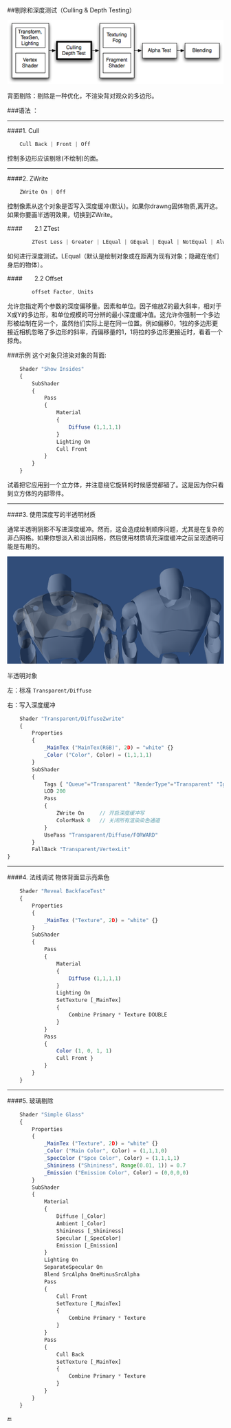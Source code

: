##剔除和深度测试（Culling & Depth Testing）


![](/assets/PipelineCullDepth.png)

背面剔除：剔除是一种优化，不渲染背对观众的多边形。



###语法 ：

---

####1. Cull
```javascript    
    Cull Back | Front | Off
```
控制多边形应该剔除(不绘制)的面。

---

####2. ZWrite
```javascript
    ZWrite On | Off
```
控制像素从这个对象是否写入深度缓冲(默认)。如果你drawng固体物质,离开这。如果你要画半透明效果，切换到ZWrite。

####&emsp;&emsp;2.1 ZTest
```javascript
        ZTest Less | Greater | LEqual | GEqual | Equal | NotEqual | Always
```
如何进行深度测试。LEqual（默认是绘制对象或在距离为现有对象；隐藏在他们身后的物体）。

####&emsp;&emsp;2.2 Offset
```javascript
        offset Factor, Units
```
允许您指定两个参数的深度偏移量。因素和单位。因子缩放Z的最大斜率，相对于X或Y的多边形，和单位规模的可分辨的最小深度缓冲值。这允许你强制一个多边形被绘制在另一个，虽然他们实际上是在同一位置。例如偏移0，1拉的多边形更接近相机忽略了多边形的斜率，而偏移量的1，1将拉的多边形更接近时，看着一个掠角。

###示例
这个对象只渲染对象的背面:
```javascript
    Shader "Show Insides"
    {
        SubShader
        {
            Pass
            {
                Material
                {
                    Diffuse (1,1,1,1)
                }
                Lighting On
                Cull Front
            }
        }
    }
```
试着把它应用到一个立方体，并注意绕它旋转的时候感觉都错了。这是因为你只看到立方体的内部零件。

---

####3. 使用深度写的半透明材质

通常半透明阴影不写进深度缓冲。然而，这会造成绘制顺序问题，尤其是在复杂的非凸网格。如果你想淡入和淡出网格，然后使用材质填充深度缓冲之前呈现透明可能是有用的。

![](/assets/TransparentDiffuseZWrite.png)

半透明对象

左：标准 `Transparent/Diffuse`

右：写入深度缓冲

```javascript
    Shader "Transparent/DiffuseZwrite"    
    {        
        Properties         
        {            
            _MainTex ("MainTex(RGB)", 2D) = "white" {}                            
            _Color ("Color", Color) = (1,1,1,1)        
        }         
        SubShader        
        {            
            Tags { "Queue"="Transparent" "RenderType"="Transparent" "IgnoreProjector"="true" }            
            LOD 200             
            Pass             
            {                
                ZWrite On     // 开启深度缓冲写                            
                ColorMask 0   // 关闭所有渲染染色通道            
            }             
            UsePass "Transparent/Diffuse/FORWARD"        
        }         
        FallBack "Transparent/VertexLit"
} 

```

---

####4. 法线调试
物体背面显示亮紫色

```javascript
    Shader "Reveal BackfaceTest" 
    { 
        Properties 
        { 
            _MainTex ("Texture", 2D) = "white" {} 
        } 
        SubShader 
        {  
            Pass 
            { 
                Material  
                { 
                    Diffuse (1,1,1,1) 
                } 
                Lighting On 
                SetTexture [_MainTex] 
                { 
                    Combine Primary * Texture DOUBLE 
                } 
            }  
            Pass  
            { 
                Color (1, 0, 1, 1) 
                Cull Front } 
            } 
        } 
    }
```

---

####5. 玻璃剔除

```javascript
    Shader "Simple Glass" 
    { 
        Properties 
        { 
            _MainTex ("Texture", 2D) = "white" {} 
            _Color ("Main Color", Color) = (1,1,1,0) 
            _SpecColor ("Spce Color", Color) = (1,1,1,1) 
            _Shininess ("Shininess", Range(0.01, 1)) = 0.7 
            _Emission ("Emission Color", Color) = (0,0,0,0)  
        }  
        SubShader 
        { 
            Material 
            { 
                Diffuse [_Color] 
                Ambient [_Color] 
                Shininess [_Shininess] 
                Specular [_SpecColor] 
                Emission [_Emission] 
            } 
            Lighting On 
            SeparateSpecular On  
            Blend SrcAlpha OneMinusSrcAlpha  
            Pass  
            { 
                Cull Front 
                SetTexture [_MainTex] 
                { 
                    Combine Primary * Texture 
                } 
            }  
            Pass 
            { 
                Cull Back 
                SetTexture [_MainTex] 
                { 
                    Combine Primary * Texture 
                } 
            } 
        } 
    } 

```


🔚




